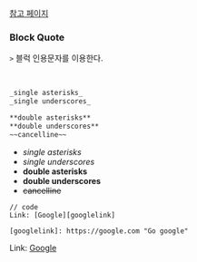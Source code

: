 [참고 페이지](https://gist.github.com/ihoneymon/652be052a0727ad59601)

### Block Quote

`>` 블럭 인용문자를 이용한다.

<br>

```markdown
_single asterisks_
_single underscores_

**double asterisks**
**double underscores**
~~cancelline~~
```

- _single asterisks_
- _single underscores_
- **double asterisks**
- **double underscores**
- ~~cancelline~~

```
// code
Link: [Google][googlelink]

[googlelink]: https://google.com "Go google"
```

Link: [Google][googlelink]

[googlelink]: https://google.com 'Go google'
